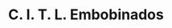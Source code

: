---
title: "C. I. T. L. Embobinados"
url: /aguascalientes/c-i-t-l-embobinados/
shop: piezas de automóviles
---